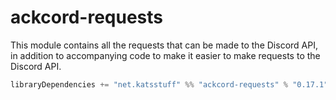 # ackcord-requests

This module contains all the requests that can be made to the Discord API, in addition to accompanying code to make it easier to make requests to the Discord API.

```scala
libraryDependencies += "net.katsstuff" %% "ackcord-requests" % "0.17.1"
```